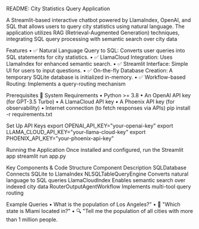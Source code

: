 README: City Statistics Query Application

A Streamlit-based interactive chatbot powered by LlamaIndex, OpenAI, and SQL that allows users to query city statistics using natural language. The application utilizes RAG (Retrieval-Augmented Generation) techniques, integrating SQL query processing with semantic search over city data

Features
•	✅ Natural Language Query to SQL: Converts user queries into SQL statements for city statistics.
•	✅ LlamaCloud Integration: Uses LlamaIndex for enhanced semantic search.
•	✅ Streamlit Interface: Simple UI for users to input questions.
•	✅ On-the-fly Database Creation: A temporary SQLite database is initialized in-memory.
•	✅ Workflow-based Routing: Implements a query-routing mechanism

Prerequisites
🔧 System Requirements
•	Python >= 3.8
•	An OpenAI API key (for GPT-3.5 Turbo)
•	A LlamaCloud API key
•	A Phoenix API key (for observability)
•	Internet connection (to fetch responses via APIs)
pip install -r requirements.txt

Set Up API Keys
export OPENAI_API_KEY="your-openai-key"
export LLAMA_CLOUD_API_KEY="your-llama-cloud-key"
export PHOENIX_API_KEY="your-phoenix-api-key"

Running the Application
Once installed and configured, run the Streamlit app
streamlit run app.py

Key Components & Code Structure
Component	Description
SQLDatabase	Connects SQLite to LlamaIndex
NLSQLTableQueryEngine	Converts natural language to SQL queries
LlamaCloudIndex	Enables semantic search over indexed city data
RouterOutputAgentWorkflow	Implements multi-tool query routing

Example Queries
•  What is the population of Los Angeles?" 
•  📍 "Which state is Miami located in?" 
•  🔍 "Tell me the population of all cities with more than 1 million people.
